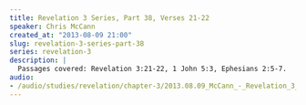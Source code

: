 ```yaml
--- 
title: Revelation 3 Series, Part 38, Verses 21-22
speaker: Chris McCann
created_at: "2013-08-09 21:00"
slug: revelation-3-series-part-38
series: revelation-3
description: |
  Passages covered: Revelation 3:21-22, 1 John 5:3, Ephesians 2:5-7.
audio: 
- /audio/studies/revelation/chapter-3/2013.08.09_McCann_-_Revelation_3_Series_Part_38.yaml
---
```

